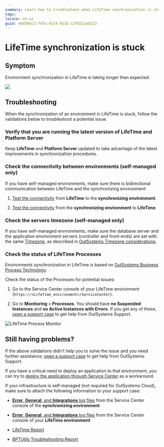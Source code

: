 ```yaml
---
summary: Learn how to troubleshoot when LifeTime synchronization is stuck.
tags:
locale: en-us
guid: e6d30ec2-fd7a-4214-921b-12f021aab323
---
```

# LifeTime synchronization is stuck

## Symptom

Environment synchronization in LifeTime is taking longer than expected.

![](images/lifetime-sync-stuck-1.png)

## Troubleshooting

When the synchronization of an environment in LifeTime is stuck, follow the validations below to troubleshoot a potential issue.

### Verify that you are running the latest version of LifeTime and Platform Server

Keep **LifeTime** and **Platform Server** updated to take advantage of the latest improvements in synchronization procedures.

### Check the connectivity between environments (self-managed only)

If you have self-managed environments, make sure there is bidirectional communication between LifeTime and the synchronizing environment:

1. [Test the connectivity](../test-env-connectivity.md) from **LifeTime** to the **synchronizing environment**.

1. [Test the connectivity](../test-env-connectivity.md) from the **synchronizing environment** to **LifeTime**.

### Check the servers timezone (self-managed only)

If you have self-managed environments, make sure the database server and the application environment servers (controller and front-ends) are set with the same [Timezone](https://support.microsoft.com/en-us/help/4026213/windows-how-to-set-your-time-and-time-zone), as described in [OutSystems Timezone considerations](https://success.outsystems.com/Support/Enterprise_Customers/Maintenance_and_Operations/Timezone_considerations_in_the_OutSystems_Platform).

### Check the status of LifeTime Processes

Environments synchronization in LifeTime is based on [OutSystems Business Process Technology](https://success.outsystems.com/Documentation/11/Developing_an_Application/Use_Processes_(BPT)).

Check the status of the Processes for potential issues:

1. Go to the Service Center console of your LifeTime environment (`https://<LifeTime_environment>/ServiceCenter`).

1. Go to **Monitoring** » **Processes**. You should have **no Suspended Instances** and **no Active Instances with Errors**. If you get any of these, [open a support case](https://www.outsystems.com/SupportPortal/CaseOpen/) to get help from OutSystems Support.

![LifeTime Process Monitor](images/lifetime-process-monitor-sc.png?width=1000)

## Still having problems?

If the above validations didn't help you to solve the issue and you need further assistance, [open a support case](https://www.outsystems.com/SupportPortal/CaseOpen/) to get help from OutSystems Support.

If you have a critical need to deploy an application to that environment, you can try to [deploy the application through Service Center](../deploy-apps-sc.md) as a workaround.

If your infrastructure is self-managed (not required for OutSystems Cloud), make sure to attach the following information to your support case:

* [**Error**, **General**, and **Integrations** log files](../get-logs.md#runtime-logs) from the Service Center console of the **synchronizing environment**

* [**Error**, **General**, and **Integrations** log files](../get-logs.md#runtime-logs) from the Service Center console of your **LifeTime environment**

* [LifeTime Report](../get-logs.md#lifetime-report)

* [BPTUtils Troubleshooting Report](../get-logs.md#get-bptutils-troubleshooting-report)
